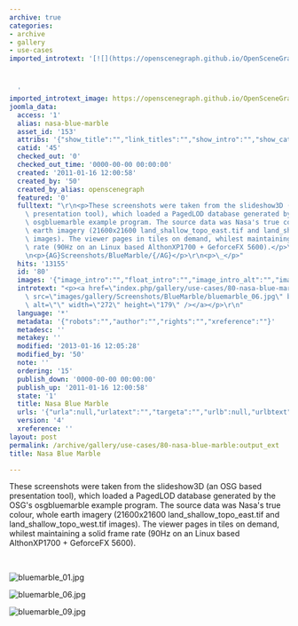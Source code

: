 ```yaml
---
archive: true
categories:
- archive
- gallery
- use-cases
imported_introtext: '[![](https://openscenegraph.github.io/OpenSceneGraphDotComBackup/OpenSceneGraph/www.openscenegraph.com/images/gallery/Screenshots/BlueMarble/bluemarble_06.jpg)](https://openscenegraph.github.io/OpenSceneGraphDotComBackup/OpenSceneGraph/www.openscenegraph.com/index.php/gallery/use-cases/80-nasa-blue-marble.html)



  '
imported_introtext_image: https://openscenegraph.github.io/OpenSceneGraphDotComBackup/OpenSceneGraph/www.openscenegraph.com/images/gallery/Screenshots/BlueMarble/bluemarble_06.jpg
joomla_data:
  access: '1'
  alias: nasa-blue-marble
  asset_id: '153'
  attribs: '{"show_title":"","link_titles":"","show_intro":"","show_category":"","link_category":"","show_parent_category":"","link_parent_category":"","show_author":"","link_author":"","show_create_date":"","show_modify_date":"","show_publish_date":"","show_item_navigation":"","show_icons":"","show_print_icon":"","show_email_icon":"","show_vote":"","show_hits":"","show_noauth":"","urls_position":"","alternative_readmore":"","article_layout":"","show_publishing_options":"","show_article_options":"","show_urls_images_backend":"","show_urls_images_frontend":""}'
  catid: '45'
  checked_out: '0'
  checked_out_time: '0000-00-00 00:00:00'
  created: '2011-01-16 12:00:58'
  created_by: '50'
  created_by_alias: openscenegraph
  featured: '0'
  fulltext: "\r\n<p>These screenshots were taken from the slideshow3D (an OSG based\
    \ presentation tool), which loaded a PagedLOD database generated by the OSG's\
    \ osgbluemarble example program. The source data was Nasa's true colour, whole\
    \ earth imagery (21600x21600 land_shallow_topo_east.tif and land_shallow_topo_west.tif\
    \ images). The viewer pages in tiles on demand, whilest maintaining a solid frame\
    \ rate (90Hz on an Linux based AlthonXP1700 + GeforceFX 5600).</p>\r\n<p>\_</p>\r\
    \n<p>{AG}Screenshots/BlueMarble/{/AG}</p>\r\n<p>\_</p>"
  hits: '13155'
  id: '80'
  images: '{"image_intro":"","float_intro":"","image_intro_alt":"","image_intro_caption":"","image_fulltext":"","float_fulltext":"","image_fulltext_alt":"","image_fulltext_caption":""}'
  introtext: "<p><a href=\"index.php/gallery/use-cases/80-nasa-blue-marble\"><img\
    \ src=\"images/gallery/Screenshots/BlueMarble/bluemarble_06.jpg\" border=\"0\"\
    \ alt=\"\" width=\"272\" height=\"179\" /></a></p>\r\n"
  language: '*'
  metadata: '{"robots":"","author":"","rights":"","xreference":""}'
  metadesc: ''
  metakey: ''
  modified: '2013-01-16 12:05:28'
  modified_by: '50'
  note: ''
  ordering: '15'
  publish_down: '0000-00-00 00:00:00'
  publish_up: '2011-01-16 12:00:58'
  state: '1'
  title: Nasa Blue Marble
  urls: '{"urla":null,"urlatext":"","targeta":"","urlb":null,"urlbtext":"","targetb":"","urlc":null,"urlctext":"","targetc":""}'
  version: '4'
  xreference: ''
layout: post
permalink: /archive/gallery/use-cases/80-nasa-blue-marble:output_ext
title: Nasa Blue Marble

---
```

These screenshots were taken from the slideshow3D (an OSG based presentation tool), which loaded a PagedLOD database generated by the OSG's osgbluemarble example program. The source data was Nasa's true colour, whole earth imagery (21600x21600 land\_shallow\_topo\_east.tif and land\_shallow\_topo\_west.tif images). The viewer pages in tiles on demand, whilest maintaining a solid frame rate (90Hz on an Linux based AlthonXP1700 + GeforceFX 5600).


 




![bluemarble_01.jpg](https://openscenegraph.github.io/OpenSceneGraphDotComBackup/OpenSceneGraph/www.openscenegraph.com/images/gallery/Screenshots/BlueMarble/bluemarble_01.jpg)

![bluemarble_06.jpg](https://openscenegraph.github.io/OpenSceneGraphDotComBackup/OpenSceneGraph/www.openscenegraph.com/images/gallery/Screenshots/BlueMarble/bluemarble_06.jpg)

![bluemarble_09.jpg](https://openscenegraph.github.io/OpenSceneGraphDotComBackup/OpenSceneGraph/www.openscenegraph.com/images/gallery/Screenshots/BlueMarble/bluemarble_09.jpg)




 


